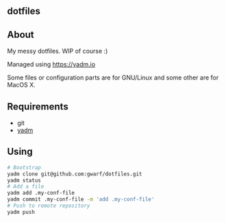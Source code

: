 dotfiles
--------

## About

My messy dotfiles. WIP of course :)

Managed using https://yadm.io

Some files or configuration parts are for GNU/Linux and some other are for MacOS X.

## Requirements

* git
* [yadm](https://yadm.io/docs/install)

## Using

``` sh
# Bootstrap
yadm clone git@github.com:gwarf/dotfiles.git
yadm status
# Add a file
yadm add .my-conf-file
yadm commit .my-conf-file -m 'add .my-conf-file'
# Push to remote repository
yadm push
```
